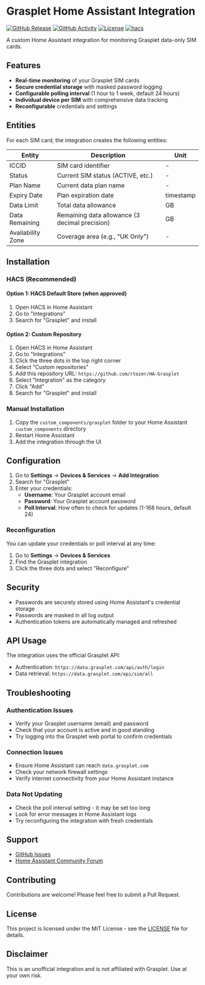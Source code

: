 # Grasplet Home Assistant Integration

[![GitHub Release][releases-shield]][releases]
[![GitHub Activity][commits-shield]][commits]
[![License][license-shield]](LICENSE)
[![hacs][hacsbadge]][hacs]

A custom Home Assistant integration for monitoring Grasplet data-only SIM cards.

## Features

- **Real-time monitoring** of your Grasplet SIM cards
- **Secure credential storage** with masked password logging
- **Configurable polling interval** (1 hour to 1 week, default 24 hours)
- **Individual device per SIM** with comprehensive data tracking
- **Reconfigurable** credentials and settings

## Entities

For each SIM card, the integration creates the following entities:

| Entity | Description | Unit |
|--------|-------------|------|
| ICCID | SIM card identifier | - |
| Status | Current SIM status (ACTIVE, etc.) | - |
| Plan Name | Current data plan name | - |
| Expiry Date | Plan expiration date | timestamp |
| Data Limit | Total data allowance | GB |
| Data Remaining | Remaining data allowance (3 decimal precision) | GB |
| Availability Zone | Coverage area (e.g., "UK Only") | - |

## Installation

### HACS (Recommended)

#### Option 1: HACS Default Store (when approved)
1. Open HACS in Home Assistant
2. Go to "Integrations"
3. Search for "Grasplet" and install

#### Option 2: Custom Repository
1. Open HACS in Home Assistant
2. Go to "Integrations" 
3. Click the three dots in the top right corner
4. Select "Custom repositories"
5. Add this repository URL: `https://github.com/rtozer/HA-Grasplet`
6. Select "Integration" as the category
7. Click "Add"
8. Search for "Grasplet" and install

### Manual Installation

1. Copy the `custom_components/grasplet` folder to your Home Assistant `custom_components` directory
2. Restart Home Assistant
3. Add the integration through the UI

## Configuration

1. Go to **Settings** → **Devices & Services** → **Add Integration**
2. Search for "Grasplet"
3. Enter your credentials:
   - **Username**: Your Grasplet account email
   - **Password**: Your Grasplet account password  
   - **Poll Interval**: How often to check for updates (1-168 hours, default 24)

### Reconfiguration

You can update your credentials or poll interval at any time:

1. Go to **Settings** → **Devices & Services** 
2. Find the Grasplet integration
3. Click the three dots and select "Reconfigure"

## Security

- Passwords are securely stored using Home Assistant's credential storage
- Passwords are masked in all log output
- Authentication tokens are automatically managed and refreshed

## API Usage

The integration uses the official Grasplet API:
- Authentication: `https://data.grasplet.com/api/auth/login`
- Data retrieval: `https://data.grasplet.com/api/sim/all`

## Troubleshooting

### Authentication Issues
- Verify your Grasplet username (email) and password
- Check that your account is active and in good standing
- Try logging into the Grasplet web portal to confirm credentials

### Connection Issues  
- Ensure Home Assistant can reach `data.grasplet.com`
- Check your network firewall settings
- Verify internet connectivity from your Home Assistant instance

### Data Not Updating
- Check the poll interval setting - it may be set too long
- Look for error messages in Home Assistant logs
- Try reconfiguring the integration with fresh credentials

## Support

- [GitHub Issues](https://github.com/rtozer/HA-Grasplet/issues)
- [Home Assistant Community Forum](https://community.home-assistant.io/)

## Contributing

Contributions are welcome! Please feel free to submit a Pull Request.

## License

This project is licensed under the MIT License - see the [LICENSE](LICENSE) file for details.

## Disclaimer

This is an unofficial integration and is not affiliated with Grasplet. Use at your own risk.

[releases-shield]: https://img.shields.io/github/release/rtozer/HA-Grasplet.svg?style=for-the-badge
[releases]: https://github.com/rtozer/HA-Grasplet/releases
[commits-shield]: https://img.shields.io/github/commit-activity/y/rtozer/HA-Grasplet.svg?style=for-the-badge
[commits]: https://github.com/rtozer/HA-Grasplet/commits/main
[license-shield]: https://img.shields.io/github/license/rtozer/HA-Grasplet.svg?style=for-the-badge
[hacs]: https://github.com/hacs/integration
[hacsbadge]: https://img.shields.io/badge/HACS-Custom-orange.svg?style=for-the-badge
